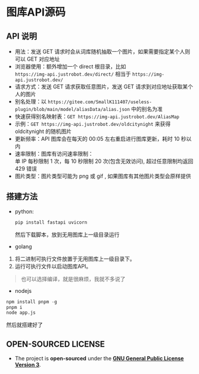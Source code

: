 # 图库API源码

## API 说明

* 用法：发送 GET 请求时会从词库随机抽取一个图片，如果需要指定某个人则可以 GET 对应地址
* 浏览器使用：额外增加一个 direct 根目录，比如<br>
 `https://img-api.justrobot.dev/direct/` 相当于 `https://img-api.justrobot.dev/`
* 请求方式：发送 GET 请求获取任意图片，发送 GET 请求到对应地址获取某个人的图片
* 别名处理：以 `https://gitee.com/SmallK111407/useless-plugin/blob/main/model/aliasData/alias.json` 中的别名为准
* 快速获得别名映射表：`GET https://img-api.justrobot.dev/AliasMap`
* 示例：`GET https://img-api.justrobot.dev/oldcitynight` 来获得 oldcitynight 的随机图片
* 更新频率：API 图库会在每天的 00:05 左右重启进行图库更新，耗时 10 秒以内
* 速率限制：图库有访问速率限制：<br>单 IP 每秒限制 1 次，每 10 秒限制 20 次(包含无效访问), 超过任意限制均返回 429 错误
* 图片类型：图片类型可能为 png 或 gif , 如果图库有其他图片类型会原样提供

## 搭建方法

* python:
  ```python
  pip install fastapi uvicorn
  ```
  然后下载脚本，放到无用图库上一级目录运行

* golang

1. 将二进制可执行文件放置于无用图库上一级目录下。
2. 运行可执行文件以启动图库API。

> 也可以选择编译，就是很麻烦，我就不多说了

* nodejs

 ```python
 npm install pnpm -g
 pnpm i
 node app.js
 ```
 然后就搭建好了

## OPEN-SOURCED LICENSE
  * The project is **open-sourced** under the **[GNU General Public License Version 3](https://github.com/oldcitynight/yunzai-goodjob-img-api/blob/master/LICENSE)**.